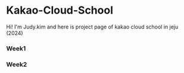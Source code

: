 # Kakao-Cloud-School

Hi! I'm Judy.kim and here is project page of kakao cloud school in jeju (2024) 

### Week1

### Week2



